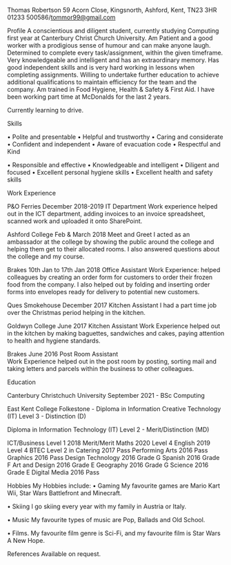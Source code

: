 Thomas Robertson 
59 Acorn Close, Kingsnorth, Ashford, Kent, TN23 3HR 
01233 500586/tommor99@gmail.com 

Profile 
A conscientious and diligent student, currently studying Computing first year at Canterbury Christ Church University. Am Patient and a good worker with a prodigious sense of humour and can make anyone laugh. Determined to complete every task/assignment, within the given timeframe. Very knowledgeable and intelligent and has an extraordinary memory. Has good independent skills and is very hard working in lessons when completing assignments. Willing to undertake further education to achieve additional qualifications to maintain efficiency for the team and the company. Am trained in Food Hygiene, Health & Safety & First Aid. I have been working part time at McDonalds for the last 2 years. 

Currently learning to drive. 


Skills 
 
•	Polite and presentable
•	Helpful and trustworthy
•	Caring and considerate
•	Confident and independent
•	Aware of evacuation code
•	Respectful and Kind

•	Responsible and effective
•	Knowledgeable and intelligent
•	Diligent and focused
•	Excellent personal hygiene skills
•	Excellent health and safety skills
        

Work Experience

P&O Ferries	December 2018-2019	               IT Department 
Work experience helped out in the ICT department, adding invoices to an invoice spreadsheet, scanned work and uploaded it onto SharePoint.  


Ashford College 	Feb & March 2018		Meet and Greet 
I acted as an ambassador at the college by showing the public around the college and helping them get to their allocated rooms. I also answered questions about the college and my course.     


Brakes 		10th Jan to 17th Jan 2018             Office Assistant 
Work Experience: helped colleagues by creating an order form for customers to order their frozen food from the company. I also helped out by folding and inserting order forms into envelopes ready for delivery to potential new customers.

Ques Smokehouse December 2017	                            Kitchen Assistant
I had a part time job over the Christmas period helping in the kitchen.      

Goldwyn College 	June 2017 		             Kitchen Assistant 
Work Experience helped out in the kitchen by making baguettes, sandwiches and cakes, paying attention to health and hygiene standards. 	 


Brakes 		June 2016 		             Post Room Assistant     
Work Experience helped out in the post room by posting, sorting mail and taking letters and parcels within the business to other colleagues.  



Education

Canterbury Christchuch University September 2021 - BSc Computing

East Kent College Folkestone - Diploma in Information Creative Technology (IT) Level 3 - Distinction (D)

Diploma in Information Technology (IT) Level 2 - Merit/Distinction (MD)

ICT/Business Level 1	2018	Merit/Merit
Maths 	2020	Level 4
English 	2019	Level 4
BTEC Level 2 in Catering 	2017	Pass
Performing Arts	2016 	Pass 
Graphics 	2016	Pass
Design Technology 	2016	Grade G
Spanish 	2016	Grade F
Art and Design 	2016	Grade E
Geography 	2016	Grade G
Science 	2016	Grade E
Digital Media  	2016	Pass 



Hobbies 
My Hobbies include:
•	Gaming
My favourite games are Mario Kart Wii, Star Wars Battlefront and Minecraft. 

•	Skiing
I go skiing every year with my family in Austria or Italy.

 
•	Music 
My favourite types of music are Pop, Ballads and Old School. 

•	Films. 
My favourite film genre is Sci-Fi, and my favourite film is Star Wars A New Hope.  

References
Available on request. 

